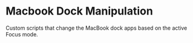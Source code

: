 # Macbook Dock Manipulation
Custom scripts that change the MacBook dock apps based on the active Focus mode.
